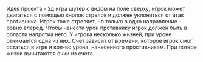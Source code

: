 Идея проекта - 2д игра шутер с видом на поле сверху, игрок может двигаться с помощью кнопок стрелок и должен уклоняться от атак противника. Игрок тоже стреляет, но только в одно направление - ровно вперед. Чтобы нанести урон противнику игрок должен быть в области напротиа него. У игрока несколько жизней, при уроне отнимается одна из них. Счет зависит от времени, которое игрок смог остаться в игре и кол-во урона, нанесенного простивникам. При потере жизни вычитаются очки из счета.
